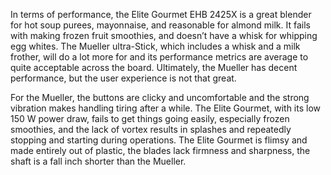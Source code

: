 In terms of performance, the Elite Gourmet EHB 2425X is a great blender for hot soup purees, mayonnaise, and reasonable for almond milk. It fails with making frozen fruit smoothies, and doesn’t have a whisk for whipping egg whites. The Mueller ultra-Stick, which includes a whisk and a milk frother, will do a lot more for and its performance metrics are average to quite acceptable across the board. Ultimately, the Mueller has decent performance, but the user experience is not that great.

For the Mueller, the buttons are clicky and uncomfortable and the strong vibration makes handling tiring after a while. The Elite Gourmet, with its low 150 W power draw, fails to get things going easily, especially frozen smoothies, and the lack of vortex results in splashes and repeatedly stopping and starting during operations. The Elite Gourmet is flimsy and made entirely out of plastic, the blades lack firmness and sharpness, the shaft is a fall inch shorter than the Mueller.